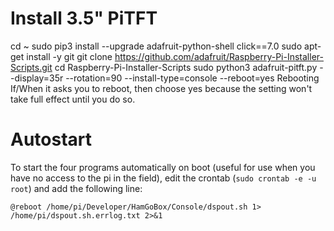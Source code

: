 # Install 3.5" PiTFT
cd ~
sudo pip3 install --upgrade adafruit-python-shell click==7.0
sudo apt-get install -y git
git clone https://github.com/adafruit/Raspberry-Pi-Installer-Scripts.git
cd Raspberry-Pi-Installer-Scripts
sudo python3 adafruit-pitft.py --display=35r --rotation=90 --install-type=console --reboot=yes
Rebooting
If/When it asks you to reboot, then choose yes because the setting won't take full effect until you do so.

# Autostart
To start the four programs automatically on boot (useful for use when you have no access to the pi in the field), edit the crontab (`sudo crontab -e -u root`) and add the following line:

```
@reboot /home/pi/Developer/HamGoBox/Console/dspout.sh 1> /home/pi/dspout.sh.errlog.txt 2>&1
```
